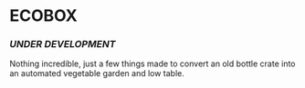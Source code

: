 # ECOBOX

### *UNDER DEVELOPMENT*

Nothing incredible, just a few things made to convert an old bottle crate into an automated vegetable garden and low table.
